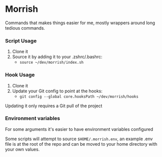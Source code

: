 # Morrish
Commands that makes things easier for me, mostly wrappers around long tedious commands.

### Script Usage

1. Clone it
2. Source it by adding it to your .zshrc/.bashrc:
    - `source ~/dev/morrish/index.sh`

### Hook Usage

1. Clone it
2. Update your Git config to point at the hooks:
    - `git config --global core.hooksPath ~/dev/morrish/hooks`

Updating it only requires a Git pull of the project

### Environment variables
For some arguments it's easier to have environment variables configured

Some scripts will attempt to source `$HOME/.morrish.env`, an example .env file is at the root of the repo and can be moved to your home directory with your own values.